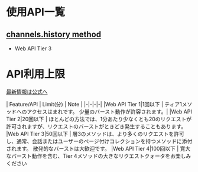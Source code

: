# 使用API一覧
## [channels.history method](https://api.slack.com/methods/channels.history)
- Web API Tier 3




# API利用上限
[最新情報は公式へ](https://api.slack.com/docs/rate-limits)


| Feature/API	| Limit(分)	| Note |
|-|-|-|-|
|Web API Tier 1|1回以下 | ティア1メソッドへのアクセスはまれです。 少量のバースト動作が許容されます。|
|Web API Tier 2|20回以下 | ほとんどの方法では、1分あたり少なくとも20のリクエストが許可されますが、リクエストのバーストがときどき発生することもあります。
|Web API Tier 3|50回以下 | 層3のメソッドは、より多くのリクエストを許可し、通常、会話またはユーザーのページ付けコレクションを持つメソッドに添付されます。 散発的なバーストは大歓迎です。
|Web API Tier 4|100回以下	| 寛大なバースト動作を含む、Tier 4メソッドの大きなリクエストクォータをお楽しみください